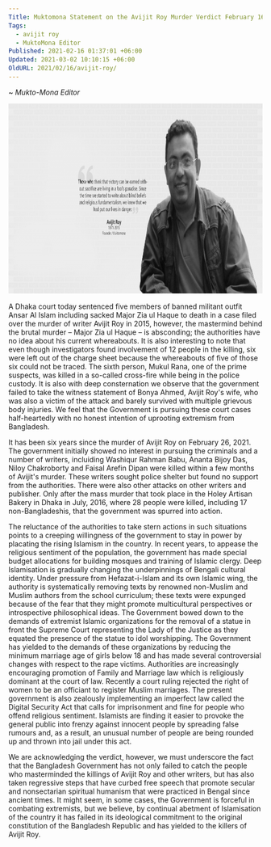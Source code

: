 ```yaml
---
Title: Muktomona Statement on the Avijit Roy Murder Verdict February 16, 2021
Tags:
  - avijit roy
  - MuktoMona Editor
Published: 2021-02-16 01:37:01 +06:00
Updated: 2021-03-02 10:10:15 +06:00
OldURL: 2021/02/16/avijit-roy/
---
```


~ *Mukto-Mona Editor*

<a href="https://en.muktomona.com/posts/2021/02-16-avijit-roy.html" rel="attachment wp-att-28234"><img class="aligncenter wp-image-28234" src="https://raw.githubusercontent.com/think-mm/enblog-static/web/wp-uploads/2021/02/Avijit-Quote-3-1024x427.jpg" alt="" width="902" height="376" /></a>

A Dhaka court today sentenced five members of banned militant outfit Ansar Al Islam including sacked Major Zia ul Haque to death in a case filed over the murder of writer Avijit Roy in 2015, however, the mastermind behind the brutal murder – Major Zia ul Haque – is absconding; the authorities have no idea about his current whereabouts. It is also interesting to note that even though investigators found involvement of 12 people in the killing, six were left out of the charge sheet because the whereabouts of five of those six could not be traced. The sixth person, Mukul Rana, one of the prime suspects, was killed in a so-called cross-fire while being in the police custody. It is also with deep consternation we observe that the government failed to take the witness statement of Bonya Ahmed, Avijit Roy's wife, who was also a victim of the attack and barely survived with multiple grievous body injuries. We feel that the Government is pursuing these court cases half-heartedly with no honest intention of uprooting extremism from Bangladesh.

It has been six years since the murder of Avijit Roy on February 26, 2021. The government initially showed no interest in pursuing the criminals and a number of writers, incluiding Washiqur Rahman Babu, Ananta Bijoy Das, Niloy Chakroborty and Faisal Arefin Dipan were killed within a few months of Avijit's murder. These writers sought police shelter but found no support from the authorities. There were also other attacks on other writers and publisher. Only after the mass murder that took place in the Holey Artisan Bakery in Dhaka in July, 2016, where 28 people were killed, including 17 non-Bangladeshis, that the government was spurred into action.

The reluctance of the authorities to take stern actions in such situations points to a creeping willingness of the government to stay in power by placating the rising Islamism in the country. In recent years, to appease the religious sentiment of the population, the government has made special budget allocations for building mosques and training of Islamic clergy. Deep Islamisation is gradually changing the underpinnings of Bengali cultural identity. Under pressure from Hefazat-i-Islam and its own Islamic wing, the authority is systematically removing texts by renowned non-Muslim and Muslim authors from the school curriculum; these texts were expunged because of the fear that they might promote multicultural perspectives or introspective philosophical ideas. The Government bowed down to the demands of extremist Islamic organizations for the removal of a statue in front the Supreme Court representing the Lady of the Justice as they equated the presence of the statue to idol worshipping. The Government has yielded to the demands of these organizations by reducing the minimum marriage age of girls below 18 and has made several controversial changes with respect to the rape victims. Authorities are increasingly encouraging promotion of Family and Marriage law which is religiously dominant at the court of law. Recently a court ruling rejected the right of women to be an officiant to register Muslim marriages. The present government is also zealously implementing an imperfect law called the Digital Security Act that calls for imprisonment and fine for people who offend religious sentiment. Islamists are finding it easier to provoke the general public into frenzy against innocent people by spreading false rumours and, as a result, an unusual number of people are being rounded up and thrown into jail under this act.

We are acknowledging the verdict, however, we must underscore the fact that the Bangladesh Government has not only failed to catch the people who masterminded the killings of Avijit Roy and other writers, but has also taken regressive steps that have curbed free speech that promote secular and nonsectarian spiritual humanism that were practiced in Bengal since ancient times. It might seem, in some cases, the Government is forceful in combating extremists, but we believe, by continual abetment of Islamisation of the country it has failed in its ideological commitment to the original constitution of the Bangladesh Republic and has yielded to the killers of Avijit Roy.
